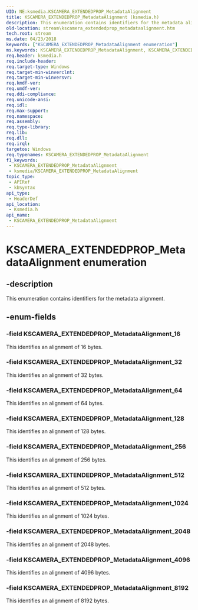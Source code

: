 ```yaml
---
UID: NE:ksmedia.KSCAMERA_EXTENDEDPROP_MetadataAlignment
title: KSCAMERA_EXTENDEDPROP_MetadataAlignment (ksmedia.h)
description: This enumeration contains identifiers for the metadata alignment.
old-location: stream\kscamera_extendedprop_metadataalignment.htm
tech.root: stream
ms.date: 04/23/2018
keywords: ["KSCAMERA_EXTENDEDPROP_MetadataAlignment enumeration"]
ms.keywords: KSCAMERA_EXTENDEDPROP_MetadataAlignment, KSCAMERA_EXTENDEDPROP_MetadataAlignment enumeration [Streaming Media Devices], KSCAMERA_EXTENDEDPROP_MetadataAlignment_1024, KSCAMERA_EXTENDEDPROP_MetadataAlignment_128, KSCAMERA_EXTENDEDPROP_MetadataAlignment_16, KSCAMERA_EXTENDEDPROP_MetadataAlignment_2048, KSCAMERA_EXTENDEDPROP_MetadataAlignment_256, KSCAMERA_EXTENDEDPROP_MetadataAlignment_32, KSCAMERA_EXTENDEDPROP_MetadataAlignment_4096, KSCAMERA_EXTENDEDPROP_MetadataAlignment_512, KSCAMERA_EXTENDEDPROP_MetadataAlignment_64, KSCAMERA_EXTENDEDPROP_MetadataAlignment_8192, ksmedia/KSCAMERA_EXTENDEDPROP_MetadataAlignment, ksmedia/KSCAMERA_EXTENDEDPROP_MetadataAlignment_1024, ksmedia/KSCAMERA_EXTENDEDPROP_MetadataAlignment_128, ksmedia/KSCAMERA_EXTENDEDPROP_MetadataAlignment_16, ksmedia/KSCAMERA_EXTENDEDPROP_MetadataAlignment_2048, ksmedia/KSCAMERA_EXTENDEDPROP_MetadataAlignment_256, ksmedia/KSCAMERA_EXTENDEDPROP_MetadataAlignment_32, ksmedia/KSCAMERA_EXTENDEDPROP_MetadataAlignment_4096, ksmedia/KSCAMERA_EXTENDEDPROP_MetadataAlignment_512, ksmedia/KSCAMERA_EXTENDEDPROP_MetadataAlignment_64, ksmedia/KSCAMERA_EXTENDEDPROP_MetadataAlignment_8192, stream.kscamera_extendedprop_metadataalignment
req.header: ksmedia.h
req.include-header: 
req.target-type: Windows
req.target-min-winverclnt: 
req.target-min-winversvr: 
req.kmdf-ver: 
req.umdf-ver: 
req.ddi-compliance: 
req.unicode-ansi: 
req.idl: 
req.max-support: 
req.namespace: 
req.assembly: 
req.type-library: 
req.lib: 
req.dll: 
req.irql: 
targetos: Windows
req.typenames: KSCAMERA_EXTENDEDPROP_MetadataAlignment
f1_keywords:
 - KSCAMERA_EXTENDEDPROP_MetadataAlignment
 - ksmedia/KSCAMERA_EXTENDEDPROP_MetadataAlignment
topic_type:
 - APIRef
 - kbSyntax
api_type:
 - HeaderDef
api_location:
 - Ksmedia.h
api_name:
 - KSCAMERA_EXTENDEDPROP_MetadataAlignment
---
```


# KSCAMERA_EXTENDEDPROP_MetadataAlignment enumeration


## -description

This enumeration contains identifiers for the metadata alignment.

## -enum-fields

### -field KSCAMERA_EXTENDEDPROP_MetadataAlignment_16

This identifies an alignment of 16 bytes.

### -field KSCAMERA_EXTENDEDPROP_MetadataAlignment_32

This identifies an alignment of 32 bytes.

### -field KSCAMERA_EXTENDEDPROP_MetadataAlignment_64

This identifies an alignment of 64 bytes.

### -field KSCAMERA_EXTENDEDPROP_MetadataAlignment_128

This identifies an alignment of 128 bytes.

### -field KSCAMERA_EXTENDEDPROP_MetadataAlignment_256

This identifies an alignment of 256 bytes.

### -field KSCAMERA_EXTENDEDPROP_MetadataAlignment_512

This identifies an alignment of 512 bytes.

### -field KSCAMERA_EXTENDEDPROP_MetadataAlignment_1024

This identifies an alignment of 1024 bytes.

### -field KSCAMERA_EXTENDEDPROP_MetadataAlignment_2048

This identifies an alignment of 2048 bytes.

### -field KSCAMERA_EXTENDEDPROP_MetadataAlignment_4096

This identifies an alignment of 4096 bytes.

### -field KSCAMERA_EXTENDEDPROP_MetadataAlignment_8192

This identifies an alignment of 8192 bytes.

